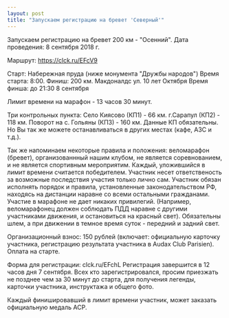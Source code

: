 ```yaml
---
layout: post
title: "Запускаем регистрацию на бревет 'Северный'"
---
```

Запускаем регистрацию на бревет 200 км - "Осенний".
Дата проведения: 8 сентября 2018 г. 

Маршрут: https://clck.ru/EFcV9

Старт: Набережная пруда (ниже монумента "Дружбы народов")
Время старта: 8:00. 
Финиш: 200 км. Макдоналдс ул. 10 лет Октября
Время финша: до 21:30 8 сентября

Лимит времени на марафон - 13 часов 30 минут.

Три контрольных пункта:
Село Киясово (КП1) - 66 км.
г.Сарапул (КП2) - 118 км.
Поворот на с. Гольяны (КП3) - 160 км.
Данные КП обязательны. Но Вы так же можете останавливаться в других местах (кафе, АЗС и т.д.). 

Так же напоминаем некоторые правила и положения: веломарафон (бревет), организованнный нашим клубом, не является соревнованием, и не является спортивным мероприятим. Каждый, уложившийся в лимит времени считается победителем. 
Участник несет ответственость за возможные последствия участия только лично сам. Участник обязан исполнять порядок и правила, установленные законодательством РФ, находясь на дистанции наравне со всеми остальными гражданами. Участие в марафоне не дает никаких привилегий. (Например, веломарафонец должен соблюдать ПДД наравне с другими участниками движения, и остановиться на красный свет).
Обязательны шлем, а при движении в темное время суток - передний и задний свет.

Организационный взнос: 150 рублей (включает: официальную карточку участника, регистрацию результата участника в Audax Club Parisien). Оплата на старте.

Форма для регистрации: clck.ru/EFchL
Регистрация завершится в 12 часов дня 7 сентября.
Всех кто зарегистрировался, просим приезжать не позднее чем за 30 минут до старта, для получения легенды, карточки участника, инструктажа и общего фото.

Каждый финишировавший в лимит времени участник, может заказать официальную медаль ACP.
